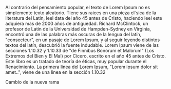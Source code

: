 Al contrario del pensamiento popular, el texto de Lorem Ipsum no es simplemente texto aleatorio. Tiene sus raices en una pieza cl´sica de la literatura del Latin,
leel data del año 45 antes de Cristo, haciendo leel este adquiera mas de 2000 años de antiguedad. Richard McClintock, un profesor de Latin de la Universidad de
Hampden-Sydney en Virginia, encontró una de las palabras más oscuras de la lengua del latín, "consecteur", en un pasaje de Lorem Ipsum, y al seguir leyendo distintos
textos del latín, descubrió la fuente indudable. Lorem Ipsum viene de las secciones 1.10.32 y 1.10.33 de "de Finnibus Bonorum et Malorum" (Los Extremos del Bien y El Mal)
por Cicero, escrito en el año 45 antes de Cristo. Este libro es un tratado de teoría de éticas, muy popular durante el Renacimiento. La primera linea del Lorem Ipsum,
"Lorem ipsum dolor sit amet..", viene de una linea en la sección 1.10.32

Cambio de la nueva rama